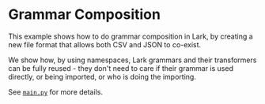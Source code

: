 Grammar Composition
===================

This example shows how to do grammar composition in Lark, by creating a new
file format that allows both CSV and JSON to co-exist.

We show how, by using namespaces, Lark grammars and their transformers can be fully reused -
they don't need to care if their grammar is used directly, or being imported, or who is doing the importing.

See [``main.py``](main.py) for more details.